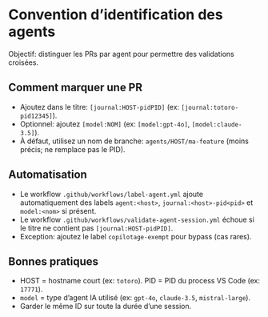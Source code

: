 # Convention d’identification des agents

Objectif: distinguer les PRs par agent pour permettre des validations croisées.

## Comment marquer une PR
- Ajoutez dans le titre: `[journal:HOST-pidPID]` (ex: `[journal:totoro-pid12345]`).
- Optionnel: ajoutez `[model:NOM]` (ex: `[model:gpt-4o]`, `[model:claude-3.5]`).
- À défaut, utilisez un nom de branche: `agents/HOST/ma-feature` (moins précis; ne remplace pas le PID).

## Automatisation
- Le workflow `.github/workflows/label-agent.yml` ajoute automatiquement des labels `agent:<host>`, `journal:<host>-pid<pid>` et `model:<nom>` si présent.
- Le workflow `.github/workflows/validate-agent-session.yml` échoue si le titre ne contient pas `[journal:HOST-pidPID]`.
- Exception: ajoutez le label `copilotage-exempt` pour bypass (cas rares).

## Bonnes pratiques
- HOST = hostname court (ex: `totoro`). PID = PID du process VS Code (ex: `17771`).
- `model` = type d’agent IA utilisé (ex: `gpt-4o`, `claude-3.5`, `mistral-large`).
- Garder le même ID sur toute la durée d’une session.
